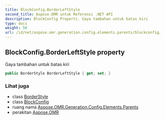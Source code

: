 ```yaml
---
title: BlockConfig.BorderLeftStyle
second_title: Aspose.OMR untuk Referensi .NET API
description: BlockConfig Properti. Gaya tambahan untuk batas kiri
type: docs
weight: 50
url: /id/net/aspose.omr.generation.config.elements.parents/blockconfig/borderleftstyle/
---
```

## BlockConfig.BorderLeftStyle property

Gaya tambahan untuk batas kiri

```csharp
public BorderStyle BorderLeftStyle { get; set; }
```

### Lihat juga

* class [BorderStyle](../../../aspose.omr.generation.config/borderstyle/)
* class [BlockConfig](../)
* ruang nama [Aspose.OMR.Generation.Config.Elements.Parents](../../blockconfig/)
* perakitan [Aspose.OMR](../../../)


